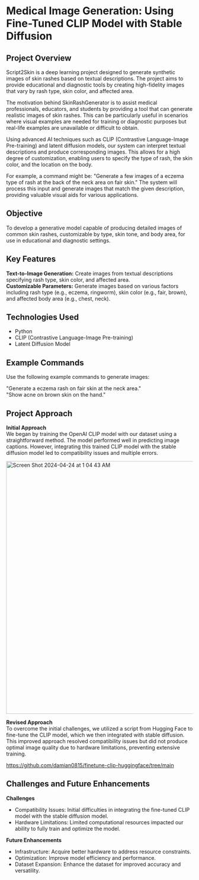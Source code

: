 # Medical Image Generation: Using Fine-Tuned CLIP Model with Stable Diffusion

## Project Overview

Script2Skin is a deep learning project designed to generate synthetic images of skin rashes based on textual descriptions. The project aims to provide educational and diagnostic tools by creating high-fidelity images that vary by rash type, skin color, and affected area.

The motivation behind SkinRashGenerator is to assist medical professionals, educators, and students by providing a tool that can generate realistic images of skin rashes. This can be particularly useful in scenarios where visual examples are needed for training or diagnostic purposes but real-life examples are unavailable or difficult to obtain.

Using advanced AI techniques such as CLIP (Contrastive Language-Image Pre-training) and latent diffusion models, our system can interpret textual descriptions and produce corresponding images. This allows for a high degree of customization, enabling users to specify the type of rash, the skin color, and the location on the body.

For example, a command might be: "Generate a few images of a eczema type of rash at the back of the neck area on fair skin." The system will process this input and generate images that match the given description, providing valuable visual aids for various applications.

## Objective

To develop a generative model capable of producing detailed images of common skin rashes, customizable by type, skin tone, and body area, for use in educational and diagnostic settings.

## Key Features

<b> Text-to-Image Generation:</b> Create images from textual descriptions specifying rash type, skin color, and affected area.<br>
<b>Customizable Parameters:</b> Generate images based on various factors including rash type (e.g., eczema, ringworm), skin color (e.g., fair, brown), and affected body area (e.g., chest, neck).

## Technologies Used
- Python
- CLIP (Contrastive Language-Image Pre-training)
- Latent Diffusion Model

## Example Commands
Use the following example commands to generate images:

"Generate a eczema rash on fair skin at the neck area."<br>
"Show acne on brown skin on the hand."

## Project Approach
<b>Initial Approach</b><br>
We began by training the OpenAI CLIP model with our dataset using a straightforward method. The model performed well in predicting image captions. However, integrating this trained CLIP model with the stable diffusion model led to compatibility issues and multiple errors.

<img width="682" alt="Screen Shot 2024-04-24 at 1 04 43 AM" src="https://github.com/jhalak1509/Medical_Image_Generation/assets/114832299/c3391370-9c21-45a3-8440-62c658a3be8d">

<br>

<b>Revised Approach</b><br>
To overcome the initial challenges, we utilized a script from Hugging Face to fine-tune the CLIP model, which we then integrated with stable diffusion. This improved approach resolved compatibility issues but did not produce optimal image quality due to hardware limitations, preventing extensive training.

https://github.com/damian0815/finetune-clip-huggingface/tree/main 

## Challenges and Future Enhancements
<b>Challenges</b><br>
- Compatibility Issues: Initial difficulties in integrating the fine-tuned CLIP model with the stable diffusion model.
- Hardware Limitations: Limited computational resources impacted our ability to fully train and optimize the model.

<b>Future Enhancements</b><br>
- Infrastructure: Acquire better hardware to address resource constraints.
- Optimization: Improve model efficiency and performance.
- Dataset Expansion: Enhance the dataset for improved accuracy and versatility.


